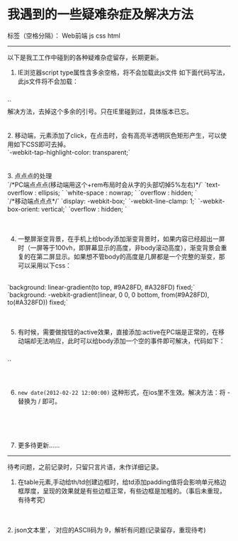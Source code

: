 # 我遇到的一些疑难杂症及解决方法

标签（空格分隔）： Web前端 js css html

---

以下是我工工作中碰到的各种疑难杂症留存，长期更新。



1. IE浏览器script type属性含多余空格，将不会加载此js文件
如下面代码写法，此js文件将不会加载：
<br>
`<script type="text/javascript " src="../js/jquery-ui.min.js"></script>`

<br>
解决方法，去掉这个多余的引号。只在IE里碰到过，具体版本已忘。
</br>
</br>
</br>
2. 移动端，元素添加了click，在点击时，会有高亮半透明灰色矩形产生，可以使用如下CSS即可去掉。
<br>
    `-webkit-tap-highlight-color: transparent;`
</br>
</br>
</br>
3. 点点点的处理
<br>
`/*PC端点点点(移动端用这个+rem布局时会从字的头部切掉5%左右)*/`
`text-overflow : ellipsis; `
`white-space : nowrap; `
`overflow : hidden; `
<br>
`/*移动端点点点*/`
`display: -webkit-box;`
`-webkit-line-clamp: 1;`
`-webkit-box-orient: vertical;`
`overflow : hidden; `
</br>
</br>
</br>

4. 一整屏渐变背景，在手机上给body添加渐变背景时，如果内容已经超出一屏时（一屏等于100vh，即屏幕显示的高度，非body滚动高度），渐变背景会重复的在第二屏显示。如果想不管body的高度是几屏都是一个完整的渐变，那可以采用以下css：
<br>
`background: linear-gradient(to top, #9A28FD, #A328FD) fixed;`
`background: -webkit-gradient(linear, 0 0, 0 bottom, from(#9A28FD), to(#A328FD)) fixed;`
</br>
</br>
</br>

5. 有时候，需要做按钮的active效果，直接添加:active在PC端是正常的，在移动端却无法响应，此时可以给body添加一个空的事件即可解决，代码如下：
<br>
`<body ontouchstart="">`
</br>
</br>
</br>

6. `new date(2012-02-22 12:00:00)` 这种形式，在ios里不生效。解决方法：将 - 替换为 / 即可。
</br>
</br>
</br>

7. 更多待更新……

----------
待考问题，之前记录时，只留只言片语，未作详细记录。

1. 在table元素,手动给th/td创建边框时，给td添加padding值将会影响单元格边框厚度，呈现的效果就是有些边框正常，有些边框是加粗的。（事后未重现，有待考究）
</br>
</br>
2. json文本里`，`对应的ASCII码为 9，解析有问题(记录留存，重现待考)
